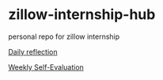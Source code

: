 # zillow-internship-hub
personal repo for zillow internship

[Daily reflection](https://docs.google.com/forms/d/1vJbVYEO7b5ZsUfEWJLU4n1eC4388pxcMjhSA31nUV0M/edit)

[Weekly Self-Evaluation](https://docs.google.com/forms/d/e/1FAIpQLSevIBLYuKI5Xf6Qz9o4IMlsVp_jSfkaEGghisyfWOmvtOPDDA/viewform)
